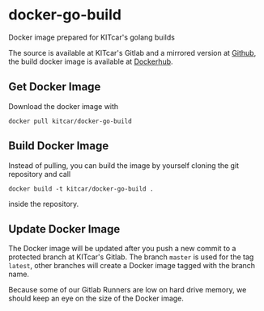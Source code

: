 # docker-go-build

Docker image prepared for KITcar's golang builds

The source is available at KITcar's Gitlab and a mirrored version at
[Github](https://github.com/KITcar-Team/docker-go-build), the build docker
image is available at
[Dockerhub](https://hub.docker.com/r/kitcar/docker-go-build/).


## Get Docker Image

Download the docker image with

```
docker pull kitcar/docker-go-build
```


## Build Docker Image

Instead of pulling, you can build the image by yourself cloning the git repository
and call

```
docker build -t kitcar/docker-go-build .
```

inside the repository.


## Update Docker Image

The Docker image will be updated after you push a new commit to a protected
branch at KITcar's Gitlab. The branch `master` is used for the tag `latest`,
other branches will create a Docker image tagged with the branch name.

Because some of our Gitlab Runners are low on hard drive memory, we should keep
an eye on the size of the Docker image.
